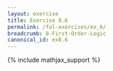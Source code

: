 ```yaml
---
layout: exercise
title: Exercise 8.6
permalink: /fol-exercises/ex_6/
breadcrumb: 8-First-Order-Logic
canonical_id: ex8.6
---
```


{% include mathjax_support %}

